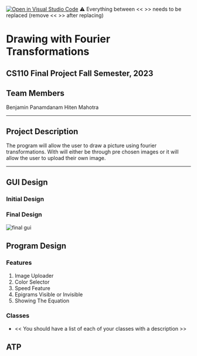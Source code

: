 [![Open in Visual Studio Code](https://classroom.github.com/assets/open-in-vscode-718a45dd9cf7e7f842a935f5ebbe5719a5e09af4491e668f4dbf3b35d5cca122.svg)](https://classroom.github.com/online_ide?assignment_repo_id=12764722&assignment_repo_type=AssignmentRepo)
:warning: Everything between << >> needs to be replaced (remove << >> after replacing)

# Drawing with Fourier Transformations
## CS110 Final Project Fall Semester, 2023

## Team Members

Benjamin Panamdanam
Hiten Mahotra

***

## Project Description

The program will allow the user to draw a picture using fourier transformations. With will either be through pre chosen images or it will allow the user to upload their own image.

***    

## GUI Design

### Initial Design

### Final Design

![final gui](assets/finalgui.jpg)

## Program Design

### Features

1. Image Uploader
2. Color Selector
3. Speed Feature
4. Epigrams Visible or Invisible
5. Showing The Equation

### Classes

- << You should have a list of each of your classes with a description >>

## ATP


